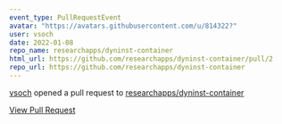 ```yaml
---
event_type: PullRequestEvent
avatar: "https://avatars.githubusercontent.com/u/814322?"
user: vsoch
date: 2022-01-08
repo_name: researchapps/dyninst-container
html_url: https://github.com/researchapps/dyninst-container/pull/2
repo_url: https://github.com/researchapps/dyninst-container
---
```


<a href='https://github.com/vsoch' target='_blank'>vsoch</a> opened a pull request to <a href='https://github.com/researchapps/dyninst-container' target='_blank'>researchapps/dyninst-container</a>

<a href='https://github.com/researchapps/dyninst-container/pull/2' target='_blank'>View Pull Request</a>
